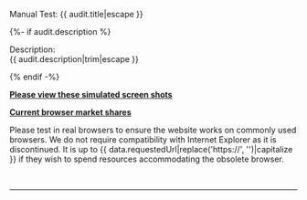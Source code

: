 
Manual Test: {{ audit.title|escape }}

{%- if audit.description %}

Description:<br>
{{ audit.description|trim|escape }}

{% endif -%}

__[Please view these simulated screen shots](https://developer.microsoft.com/en-us/microsoft-edge/tools/screenshots/?url={{data.requestedUrl|urlencode}})__

__[Current browser market shares](https://www.w3counter.com/globalstats.php)__

Please test in real browsers to ensure the website works on commonly used browsers.  We do not require compatibility with Internet Explorer as it is discontinued. It is up to {{ data.requestedUrl|replace('https://', '')|capitalize }} if they wish to spend resources accommodating the obsolete browser.

<br>

<hr>